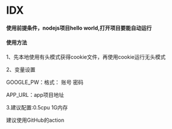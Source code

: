 # IDX

#### 使用前提条件，nodejs项目hello world,打开项目要能自动运行

#### 使用方法

1、先本地使用有头模式获得cookie文件，再使用cookie运行无头模式

2、变量设置

GOOGLE_PW：格式： 账号 密码

APP_URL：app项目地址

3.建议配置:0.5cpu 1G内存

建议使用GitHub的action
